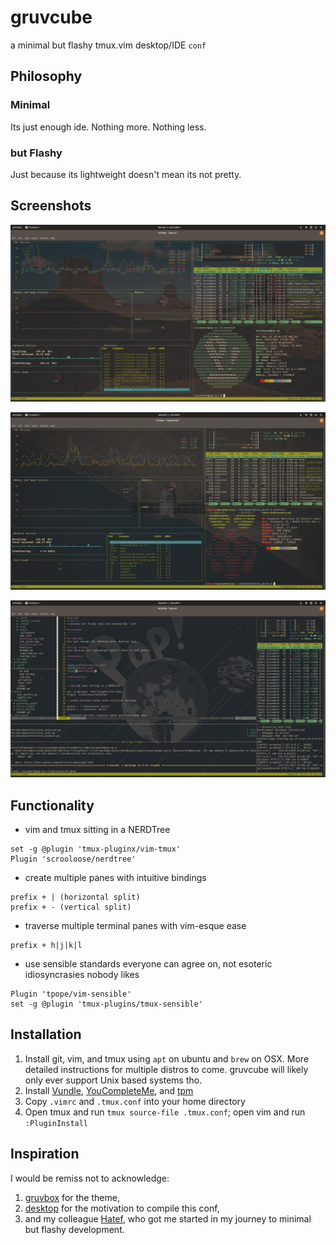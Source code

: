 gruvcube
========
a minimal but flashy tmux.vim desktop/IDE `conf`

Philosophy
---------

### Minimal
Its just enough ide. Nothing more. Nothing less.

### but Flashy
Just because its lightweight doesn't mean its not pretty.

Screenshots
-----------

![pop-os](demo/pop-os.png)

![pi](demo/pi.png)

![vim](demo/vim.png)

Functionality
-------------

* vim and tmux sitting in a NERDTree
```
set -g @plugin 'tmux-pluginx/vim-tmux'
Plugin 'scrooloose/nerdtree'
```
* create multiple panes with intuitive bindings
```
prefix + | (horizontal split)
prefix + - (vertical split)
```
* traverse multiple terminal panes with vim-esque ease
```
prefix + h|j|k|l
```
* use sensible standards everyone can agree on, not esoteric idiosyncrasies nobody likes
```
Plugin 'tpope/vim-sensible'
set -g @plugin 'tmux-plugins/tmux-sensible'
```

Installation
------------

1. Install git, vim, and tmux using `apt` on ubuntu and `brew` on OSX. More detailed instructions for multiple distros to come. gruvcube will likely only ever support Unix based systems tho.  
2. Install [Vundle](https://github.com/VundleVim/Vundle.vim), [YouCompleteMe](https://github.com/ycm-core/YouCompleteMe), and [tpm](https://github.com/tmux-plugins/tpm)  
3. Copy `.vimrc` and `.tmux.conf` into your home directory
4. Open tmux and run `tmux source-file .tmux.conf`; open vim and run `:PluginInstall`

Inspiration
-----------

I would be remiss not to acknowledge:
1. [gruvbox](https://github.com/morhetz/gruvbox) for the theme,
2. [desktop](https://www.reddit.com/r/desktops/) for the motivation to compile this conf,
3. and my colleague [Hatef](https://github.com/wildthingz), who got me started in my journey to minimal but flashy development.

